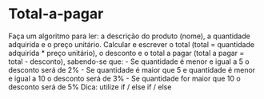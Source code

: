 # Total-a-pagar
Faça um algoritmo para ler: a descrição do produto (nome), a quantidade adquirida e o preço unitário. Calcular e escrever o total (total = quantidade adquirida * preço unitário), o desconto e o total a pagar (total a pagar = total - desconto), sabendo-se que: - Se quantidade é menor e igual a 5 o desconto será de 2% - Se quantidade é maior que 5 e quantidade é menor e igual a 10 o desconto será de 3% - Se quantidade for maior que 10 o desconto será de 5% Dica: utilize if / else if / else
